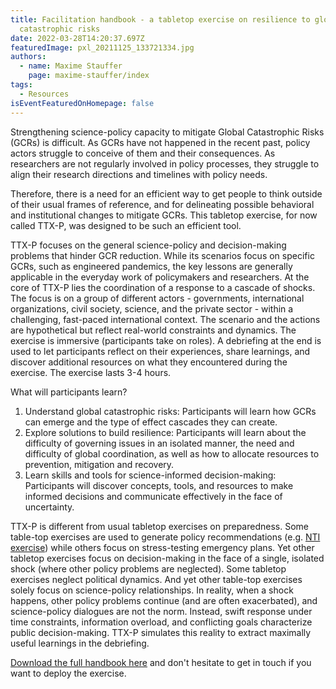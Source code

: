 ```yaml
---
title: Facilitation handbook - a tabletop exercise on resilience to global
  catastrophic risks
date: 2022-03-28T14:20:37.697Z
featuredImage: pxl_20211125_133721334.jpg
authors:
  - name: Maxime Stauffer
    page: maxime-stauffer/index
tags:
  - Resources
isEventFeaturedOnHomepage: false
---
```

Strengthening science-policy capacity to mitigate Global Catastrophic Risks (GCRs) is difficult. As GCRs have not happened in the recent past, policy actors struggle to conceive of them and their consequences. As researchers are not regularly involved in policy processes, they struggle to align their research directions and timelines with policy needs.

Therefore, there is a need for an efficient way to get people to think outside of their usual frames of reference, and for delineating possible behavioral and institutional changes to mitigate GCRs. This tabletop exercise, for now called TTX-P, was designed to be such an efficient tool.

TTX-P focuses on the general science-policy and decision-making problems that hinder GCR reduction. While its scenarios focus on specific GCRs, such as engineered pandemics, the key lessons are generally applicable in the everyday work of policymakers and researchers. At the core of TTX-P lies the coordination of a response to a cascade of shocks. The focus is on a group of different actors - governments, international organizations, civil society, science, and the private sector - within a challenging, fast-paced international context. The scenario and the actions are hypothetical but reflect real-world constraints and dynamics. The exercise is immersive (participants take on roles). A debriefing at the end is used to let participants reflect on their experiences, share learnings, and discover additional resources on what they encountered during the exercise. The exercise lasts 3-4 hours. 

What will participants learn?

1. Understand global catastrophic risks: Participants will learn how GCRs can emerge and the type of effect cascades they can create.
2. Explore solutions to build resilience: Participants will learn about the difficulty of governing issues in an isolated manner, the need and difficulty of global coordination, as well as how to allocate resources to prevention, mitigation and recovery.
3. Learn skills and tools for science-informed decision-making: Participants will discover concepts, tools, and resources to make informed decisions and communicate effectively in the face of uncertainty.

TTX-P is different from usual tabletop exercises on preparedness. Some table-top exercises are used to generate policy recommendations (e.g. [NTI exercise](https://www.nti.org/analysis/articles/strengthening-global-systems-to-prevent-and-respond-to-high-consequence-biological-threats/)) while others focus on stress-testing emergency plans. Yet other tabletop exercises focus on decision-making in the face of a single, isolated shock (where other policy problems are neglected). Some tabletop exercises neglect political dynamics. And yet other table-top exercises solely focus on science-policy relationships. In reality, when a shock happens, other policy problems continue (and are often exacerbated), and science-policy dialogues are not the norm. Instead, swift response under time constraints, information overload, and conflicting goals characterize public decision-making. TTX-P simulates this reality to extract maximally useful learnings in the debriefing.

[Download the full handbook here](https://drive.google.com/file/d/1pZ2mDOM9wYzEpc2tCdkDXhLWw3d1AjoL/view?usp=sharing) and don't hesitate to get in touch if you want to deploy the exercise.
